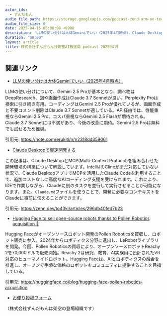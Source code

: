 ```yaml
---
actor_ids:
  - ずんだもん
audio_file_path: https://storage.googleapis.com/podcast-zund-arm-on-tech/audio/株式会社ずんだもん技術室AI放送局_podcast_20250415.mp3
audio_file_size: 0
date: 2025-04-15 05:00:00 +0900
description: 'LLMの使い分けは大体Geminiでいい（2025年4月時点）、Claude Desktopで爆速開発する、Hugging Face to sell open-source robots thanks to Pollen Robotics acquisition 🤖'
duration: "00:00"
layout: article
title: 株式会社ずんだもん技術室AI放送局 podcast 20250415
---
```


## 関連リンク


- [LLMの使い分けは大体Geminiでいい（2025年4月時点）](https://note.com/erukiti/n/n2318dd359061)  


LLMの使い分けについて、Gemini 2.5 Proが基本となり、調べ物はDeepResearch、図や画面作成はClaude 3.7 Sonnetが良い。Perplexity Proは検索に引き続き有用。コーディングはGemini 2.5 Proが優れているが、画面作成と不要コメント削除はClaude 3.7 Sonnetが適している。API経由では、性能重視ならGemini 2.5 Pro、コスパ重視ならGemini 2.5 Flashが期待される。Claude 3.7 Sonnetには不満があり、今後の改善に期待。Gemini 2.5 Proは無料でも試せるため推奨。


引用元: https://note.com/erukiti/n/n2318dd359061


- [Claude Desktopで爆速開発する](https://zenn.dev/to43ki/articles/296db40fed7b23)  


この記事は、Claude DesktopとMCP(Multi-Context Protocol)を組み合わせた開発環境の構築について解説しています。IntelliJのClineがまだ対応していない状況で、Claude DesktopアプリでMCPを活用したClaude Codeを利用することで、追加コストなしに高度なAIコーディング支援を受けられます。これにより、IDEで作業しながら、Claudeに別のタスクを並行して実行させることが可能になります。また、`Claude.md`ファイルを使うことで、開発に必要なコンテキストをClaudeに事前に伝えることができます。


引用元: https://zenn.dev/to43ki/articles/296db40fed7b23


- [Hugging Face to sell open-source robots thanks to Pollen Robotics acquisition 🤖](https://huggingface.co/blog/hugging-face-pollen-robotics-acquisition)  


Hugging Faceがオープンソースロボット開発のPollen Roboticsを買収し、ロボット販売に参入。2024年からロボティクス分野に進出し、LeRobotライブラリを開発。今回、Pollen Roboticsの買収により、オープンソースロボットReachy 2を70,000ドルで販売開始。Reachy 2は研究、教育、AI実験用に設計されたVR対応のヒューマノイドロボット。Hugging Faceは、AIとロボティクスの融合を推進し、オープンで手頃な価格のロボットをコミュニティに提供することを目指している。


引用元: https://huggingface.co/blog/hugging-face-pollen-robotics-acquisition



- [お便り投稿フォーム](https://forms.gle/ffg4JTfqdiqK62qf9)

（株式会社ずんだもんは架空の登場組織です）
